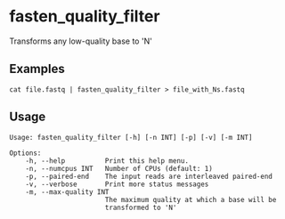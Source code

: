 # fasten_quality_filter

Transforms any low-quality base to 'N'

## Examples

```
cat file.fastq | fasten_quality_filter > file_with_Ns.fastq
```

## Usage

    Usage: fasten_quality_filter [-h] [-n INT] [-p] [-v] [-m INT]
    
    Options:
        -h, --help          Print this help menu.
        -n, --numcpus INT   Number of CPUs (default: 1)
        -p, --paired-end    The input reads are interleaved paired-end
        -v, --verbose       Print more status messages
        -m, --max-quality INT
                            The maximum quality at which a base will be
                            transformed to 'N'
    
